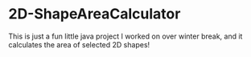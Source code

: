 # 2D-ShapeAreaCalculator
This is just a fun little java project I worked on over winter break, and it calculates the area of selected 2D shapes!
